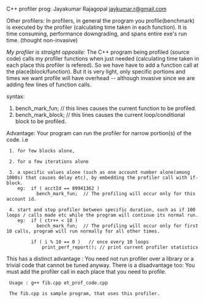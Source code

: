 C++ profiler 
 prog: Jayakumar Rajagopal  jaykumar.r@gmail.com
 

 Other profilers: 
 In profilers, in general the program you profile(benchmark) is executed by the profiler (calculating time taken in each function). It is time consuming, performance downgrading, and spans entire exe's run time. (thought non-invasive)

 *My profiler is straight opposite:* 
 The C++ program being profiled (source code) calls my profiler functions when just needed (calculating time taken in each place this profiler is refered). So we have have to add a function call at the place(block/function). But it is very light, only specific portions and times we want profile will have overhead -- although invasive since we are adding few lines of function calls. 
 
syntax: 
 1. bench_mark_fun; // this lines causes the current function to be profiled.
 2. bench_mark_block; // this lines causes the current loop/conditional block to be profiled.

Advantage: Your program can run the profiler for narrow portion(s) of the code. i.e 

     1. for few blocks alone, 
     
     2. for a few iterations alone 
     
     3. a specific values alone (such as one account number alone(among 1000s) that causes delay etc), by embedding the profiler call with if-block.
        eg:  if ( acctId == 89941362 )
               bench_mark_fun;  // The profiling will occur only for this account id.
     
     4. start and stop profiler between specific duration, such as if 100 loops / calls made etc while the program will continue its normal run.
        eg:  if ( ctr++ < 10 )
               bench_mark_fun;  // The profiling will occur only for first 10 calls, program will run normally for all other times.  
               
             if ( i % 10 == 0 )   // once every 10 loops
                 print_perf_report(); // print current profiler statistics

This has a distinct advantage : You need not run profiler over a library or a trivial code that cannot be tuned anyway. There is a disadvantage too: You must add the profiler call in each place that you need to profile.

     Usage : g++ fib.cpp et_prof_code.cpp
     
     The fib.cpp is sample program, that uses this profiler. 
